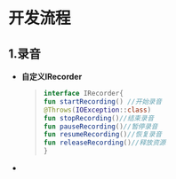 # 开发流程

## 1.录音

  - **自定义IRecorder**
    
    >```kotlin
    >interface IRecorder{
    >fun startRecording() //开始录音
    >@Throws(IOException::class)
    >fun stopRecording()//结束录音
    >fun pauseRecording()//暂停录音
    >fun resumeRecording()//恢复录音
    >fun releaseRecording()//释放资源
    >}
    >```
    >

* 